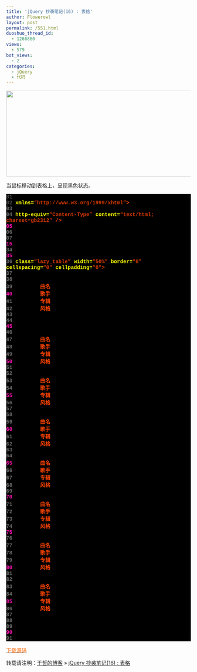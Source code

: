 ```yaml
---
title: 'jQuery 抄袭笔记(16) : 表格'
author: Flowerowl
layout: post
permalink: /551.html
duoshuo_thread_id:
  - 1266860
views:
  - 579
bot_views:
  - 2
categories:
  - jQuery
  - 代码
---
```

  
<img class="aligncenter size-full wp-image-554" title="Lazynight | 夜阑" src="http://lazynight.me/wp-content/uploads/2011/10/111111111111185321.jpg" alt="" width="678" height="233" />

当鼠标移动到表格上，呈现黑色状态。

<div class="source" style="font-family: '[object HTMLOptionElement]', Consolas, 'Lucida Console', 'Courier New'; color: #c0c0c0; background-color: #000000;">
  <span style="color: #696969;">01</span> <span style="color: #ffffff;"><!DOCTYPE html PUBLIC &#8220;-//W3C//DTD XHTML 1.0 Transitional//EN&#8221; &#8220;http://www.w3.org/TR/xhtml1/DTD/xhtml1-transitional.dtd&#8221;></span><br /> <span style="color: #696969;">02</span> <span style="color: #ff4400; font-weight: bold;"><html</span> <span style="color: #ffff00;">xmlns=</span><span style="color: #d13800;">&#8220;http://www.w3.org/1999/xhtml&#8221;</span><span style="color: #ff4400; font-weight: bold;">></span><br /> <span style="color: #696969;">03</span> <span style="color: #ff4400; font-weight: bold;"><head></span><br /> <span style="color: #696969;">04</span> <span style="color: #ff4400; font-weight: bold;"><meta</span> <span style="color: #ffff00;">http-equiv=</span><span style="color: #d13800;">&#8220;Content-Type&#8221;</span> <span style="color: #ffff00;">content=</span><span style="color: #d13800;">&#8220;text/html; charset=gb2312&#8243;</span> <span style="color: #ff4400; font-weight: bold;">/></span><br /> <span style="color: #f810b0;">05</span> <span style="color: #ff4400; font-weight: bold;"><title></span>Hello Lazynight!<span style="color: #ff4400; font-weight: bold;"></title></span><br /> <span style="color: #696969;">06</span> <span style="color: #ff4400; font-weight: bold;"><script </span><span style="color: #ffff00;">src=</span><span style="color: #d13800;">&#8220;http://www.cssrain.cn/demo/jquery.js&#8221;</span> <span style="color: #ffff00;">type=</span><span style="color: #d13800;">&#8220;text/javascript&#8221;</span><span style="color: #ff4400; font-weight: bold;">></script></span><br /> <span style="color: #696969;">07</span> <span style="color: #ff4400; font-weight: bold;"><script </span><span style="color: #ffff00;">type=</span><span style="color: #d13800;">&#8220;text/javascript&#8221;</span><span style="color: #ff4400; font-weight: bold;">></span><br /> <span style="color: #696969;">08</span> <span style="color: #c0c0c0;">$</span>(<span style="color: #c0c0c0;">document</span><span style="color: #c0c0c0;">).</span><span style="color: #c0c0c0;">ready</span>(<span style="color: #ff4400; font-weight: bold;">function</span><span style="color: #c0c0c0;">(){</span><br /> <span style="color: #696969;">09</span>     <span style="color: #c0c0c0;">$</span>(<span style="color: #d13800;">&#8220;.lazy_table tr&#8221;</span><span style="color: #c0c0c0;">).</span><span style="color: #c0c0c0;">mouseover</span>(<span style="color: #ff4400; font-weight: bold;">function</span><span style="color: #c0c0c0;">(){</span><br /> <span style="color: #f810b0;">10</span>         <span style="color: #c0c0c0;">$</span>(<span style="color: #ff4400; font-weight: bold;">this</span><span style="color: #c0c0c0;">).</span><span style="color: #c0c0c0;">addClass</span>(<span style="color: #d13800;">&#8220;over&#8221;</span><span style="color: #c0c0c0;">);}).</span><span style="color: #c0c0c0;">mouseout</span>(<span style="color: #ff4400; font-weight: bold;">function</span><span style="color: #c0c0c0;">(){</span><br /> <span style="color: #696969;">11</span>         <span style="color: #c0c0c0;">$</span>(<span style="color: #ff4400; font-weight: bold;">this</span><span style="color: #c0c0c0;">).</span><span style="color: #c0c0c0;">removeClass</span>(<span style="color: #d13800;">&#8220;over&#8221;</span><span style="color: #c0c0c0;">);})</span><br /> <span style="color: #696969;">12</span>     <span style="color: #c0c0c0;">$</span>(<span style="color: #d13800;">&#8220;.lazy_table tr:even&#8221;</span><span style="color: #c0c0c0;">).</span><span style="color: #c0c0c0;">addClass</span>(<span style="color: #d13800;">&#8220;lazy&#8221;</span>);<br /> <span style="color: #696969;">13</span> <span style="color: #c0c0c0;">});</span><br /> <span style="color: #696969;">14</span> <span style="color: #ff4400; font-weight: bold;"></script></span><br /> <span style="color: #f810b0;">15</span> <span style="color: #ff4400; font-weight: bold;"><style></span><br /> <span style="color: #696969;">16</span> <span style="color: #ff4400; font-weight: bold;">th</span>    <span style="color: #c0c0c0;">{</span><br /> <span style="color: #696969;">17</span>         <span style="color: #ff4400; font-weight: bold;">background-color</span><span style="color: #c0c0c0;">:</span><span style="color: #c0c0c0;">#000</span>;<br /> <span style="color: #696969;">18</span>         <span style="color: #ff4400; font-weight: bold;">color</span><span style="color: #c0c0c0;">:</span><span style="color: #c0c0c0;">#fff</span>;<br /> <span style="color: #696969;">19</span>         <span style="color: #ff4400; font-weight: bold;">height</span><span style="color: #c0c0c0;">:</span><span style="color: #c0c0c0;">30px</span>;<br /> <span style="color: #f810b0;">20</span>     <span style="color: #c0c0c0;">}</span><br /> <span style="color: #696969;">21</span> <span style="color: #ff4400; font-weight: bold;">td</span>    <span style="color: #c0c0c0;">{</span><br /> <span style="color: #696969;">22</span>         <span style="color: #ff4400; font-weight: bold;">padding</span><span style="color: #c0c0c0;">:</span><span style="color: #c0c0c0;">5px</span> <span style="color: #c0c0c0;">10px</span>;<br /> <span style="color: #696969;">23</span>         <span style="color: #ff4400; font-weight: bold;">text-align</span><span style="color: #c0c0c0;">:</span><span style="color: #ff4400; font-weight: bold;">center</span>;<br /> <span style="color: #696969;">24</span>     <span style="color: #c0c0c0;">}</span><br /> <span style="color: #f810b0;">25</span> <span style="color: #ff4400; font-weight: bold;">tr</span><span style="color: #c0c0c0;">.lazy</span> <span style="color: #ff4400; font-weight: bold;">td</span>  <span style="color: #c0c0c0;">{</span><br /> <span style="color: #696969;">26</span>                 <span style="color: #ff4400; font-weight: bold;">background-color</span><span style="color: #c0c0c0;">:</span><span style="color: #c0c0c0;">#bb3355</span>;<br /> <span style="color: #696969;">27</span>                 <span style="color: #ff4400; font-weight: bold;">color</span><span style="color: #c0c0c0;">:</span><span style="color: #c0c0c0;">#fff</span>;<br /> <span style="color: #696969;">28</span>             <span style="color: #c0c0c0;">}</span><br /> <span style="color: #696969;">29</span> <span style="color: #ff4400; font-weight: bold;">tr</span><span style="color: #c0c0c0;">.over</span> <span style="color: #ff4400; font-weight: bold;">td</span>    <span style="color: #c0c0c0;">{</span><br /> <span style="color: #f810b0;">30</span>                 <span style="color: #ff4400; font-weight: bold;">background-color</span><span style="color: #c0c0c0;">:</span><span style="color: #c0c0c0;">#000</span>;<br /> <span style="color: #696969;">31</span>                 <span style="color: #ff4400; font-weight: bold;">color</span><span style="color: #c0c0c0;">:</span><span style="color: #c0c0c0;">#fff</span>;<br /> <span style="color: #696969;">32</span>             <span style="color: #c0c0c0;">}</span><br /> <span style="color: #696969;">33</span> <span style="color: #ff4400; font-weight: bold;"></style></span><br /> <span style="color: #696969;">34</span> <span style="color: #ff4400; font-weight: bold;"></head></span><br /> <span style="color: #f810b0;">35</span> <span style="color: #ff4400; font-weight: bold;"><body></span><br /> <span style="color: #696969;">36</span> <span style="color: #ff4400; font-weight: bold;"><table</span> <span style="color: #ffff00;">class=</span><span style="color: #d13800;">&#8220;lazy_table&#8221;</span> <span style="color: #ffff00;">width=</span><span style="color: #d13800;">&#8220;50%&#8221;</span> <span style="color: #ffff00;">border=</span><span style="color: #d13800;">&#8220;0&#8243;</span> <span style="color: #ffff00;">cellspacing=</span><span style="color: #d13800;">&#8220;0&#8243;</span> <span style="color: #ffff00;">cellpadding=</span><span style="color: #d13800;">&#8220;0&#8243;</span><span style="color: #ff4400; font-weight: bold;">></span><br /> <span style="color: #696969;">37</span> <span style="color: #ff4400; font-weight: bold;"><thead></span><br /> <span style="color: #696969;">38</span>     <span style="color: #ff4400; font-weight: bold;"><tr></span><br /> <span style="color: #696969;">39</span>         <span style="color: #ff4400; font-weight: bold;"><th></span>曲名<span style="color: #ff4400; font-weight: bold;"></th></span><br /> <span style="color: #f810b0;">40</span>         <span style="color: #ff4400; font-weight: bold;"><th></span>歌手<span style="color: #ff4400; font-weight: bold;"></th></span><br /> <span style="color: #696969;">41</span>         <span style="color: #ff4400; font-weight: bold;"><th></span>专辑<span style="color: #ff4400; font-weight: bold;"></th></span><br /> <span style="color: #696969;">42</span>         <span style="color: #ff4400; font-weight: bold;"><th></span>风格<span style="color: #ff4400; font-weight: bold;"></th></span><br /> <span style="color: #696969;">43</span>     <span style="color: #ff4400; font-weight: bold;"></tr></span><br /> <span style="color: #696969;">44</span> <span style="color: #ff4400; font-weight: bold;"></thead></span><br /> <span style="color: #f810b0;">45</span> <span style="color: #ff4400; font-weight: bold;"><tbody></span><br /> <span style="color: #696969;">46</span>     <span style="color: #ff4400; font-weight: bold;"><tr></span><br /> <span style="color: #696969;">47</span>         <span style="color: #ff4400; font-weight: bold;"><td></span>曲名<span style="color: #ff4400; font-weight: bold;"></td></span><br /> <span style="color: #696969;">48</span>         <span style="color: #ff4400; font-weight: bold;"><td></span>歌手<span style="color: #ff4400; font-weight: bold;"></td></span><br /> <span style="color: #696969;">49</span>         <span style="color: #ff4400; font-weight: bold;"><td></span>专辑<span style="color: #ff4400; font-weight: bold;"></td></span><br /> <span style="color: #f810b0;">50</span>         <span style="color: #ff4400; font-weight: bold;"><td></span>风格<span style="color: #ff4400; font-weight: bold;"></td></span><br /> <span style="color: #696969;">51</span>     <span style="color: #ff4400; font-weight: bold;"></tr></span><br /> <span style="color: #696969;">52</span>     <span style="color: #ff4400; font-weight: bold;"><tr></span><br /> <span style="color: #696969;">53</span>         <span style="color: #ff4400; font-weight: bold;"><td></span>曲名<span style="color: #ff4400; font-weight: bold;"></td></span><br /> <span style="color: #696969;">54</span>         <span style="color: #ff4400; font-weight: bold;"><td></span>歌手<span style="color: #ff4400; font-weight: bold;"></td></span><br /> <span style="color: #f810b0;">55</span>         <span style="color: #ff4400; font-weight: bold;"><td></span>专辑<span style="color: #ff4400; font-weight: bold;"></td></span><br /> <span style="color: #696969;">56</span>         <span style="color: #ff4400; font-weight: bold;"><td></span>风格<span style="color: #ff4400; font-weight: bold;"></td></span><br /> <span style="color: #696969;">57</span>     <span style="color: #ff4400; font-weight: bold;"></tr></span><br /> <span style="color: #696969;">58</span>     <span style="color: #ff4400; font-weight: bold;"><tr></span><br /> <span style="color: #696969;">59</span>         <span style="color: #ff4400; font-weight: bold;"><td></span>曲名<span style="color: #ff4400; font-weight: bold;"></td></span><br /> <span style="color: #f810b0;">60</span>         <span style="color: #ff4400; font-weight: bold;"><td></span>歌手<span style="color: #ff4400; font-weight: bold;"></td></span><br /> <span style="color: #696969;">61</span>         <span style="color: #ff4400; font-weight: bold;"><td></span>专辑<span style="color: #ff4400; font-weight: bold;"></td></span><br /> <span style="color: #696969;">62</span>         <span style="color: #ff4400; font-weight: bold;"><td></span>风格<span style="color: #ff4400; font-weight: bold;"></td></span><br /> <span style="color: #696969;">63</span>     <span style="color: #ff4400; font-weight: bold;"></tr></span><br /> <span style="color: #696969;">64</span>     <span style="color: #ff4400; font-weight: bold;"><tr></span><br /> <span style="color: #f810b0;">65</span>         <span style="color: #ff4400; font-weight: bold;"><td></span>曲名<span style="color: #ff4400; font-weight: bold;"></td></span><br /> <span style="color: #696969;">66</span>         <span style="color: #ff4400; font-weight: bold;"><td></span>歌手<span style="color: #ff4400; font-weight: bold;"></td></span><br /> <span style="color: #696969;">67</span>         <span style="color: #ff4400; font-weight: bold;"><td></span>专辑<span style="color: #ff4400; font-weight: bold;"></td></span><br /> <span style="color: #696969;">68</span>         <span style="color: #ff4400; font-weight: bold;"><td></span>风格<span style="color: #ff4400; font-weight: bold;"></td></span><br /> <span style="color: #696969;">69</span>     <span style="color: #ff4400; font-weight: bold;"></tr></span><br /> <span style="color: #f810b0;">70</span>     <span style="color: #ff4400; font-weight: bold;"><tr></span><br /> <span style="color: #696969;">71</span>         <span style="color: #ff4400; font-weight: bold;"><td></span>曲名<span style="color: #ff4400; font-weight: bold;"></td></span><br /> <span style="color: #696969;">72</span>         <span style="color: #ff4400; font-weight: bold;"><td></span>歌手<span style="color: #ff4400; font-weight: bold;"></td></span><br /> <span style="color: #696969;">73</span>         <span style="color: #ff4400; font-weight: bold;"><td></span>专辑<span style="color: #ff4400; font-weight: bold;"></td></span><br /> <span style="color: #696969;">74</span>         <span style="color: #ff4400; font-weight: bold;"><td></span>风格<span style="color: #ff4400; font-weight: bold;"></td></span><br /> <span style="color: #f810b0;">75</span>     <span style="color: #ff4400; font-weight: bold;"></tr></span><br /> <span style="color: #696969;">76</span>     <span style="color: #ff4400; font-weight: bold;"><tr></span><br /> <span style="color: #696969;">77</span>         <span style="color: #ff4400; font-weight: bold;"><td></span>曲名<span style="color: #ff4400; font-weight: bold;"></td></span><br /> <span style="color: #696969;">78</span>         <span style="color: #ff4400; font-weight: bold;"><td></span>歌手<span style="color: #ff4400; font-weight: bold;"></td></span><br /> <span style="color: #696969;">79</span>         <span style="color: #ff4400; font-weight: bold;"><td></span>专辑<span style="color: #ff4400; font-weight: bold;"></td></span><br /> <span style="color: #f810b0;">80</span>         <span style="color: #ff4400; font-weight: bold;"><td></span>风格<span style="color: #ff4400; font-weight: bold;"></td></span><br /> <span style="color: #696969;">81</span>     <span style="color: #ff4400; font-weight: bold;"></tr></span><br /> <span style="color: #696969;">82</span>     <span style="color: #ff4400; font-weight: bold;"><tr></span><br /> <span style="color: #696969;">83</span>         <span style="color: #ff4400; font-weight: bold;"><td></span>曲名<span style="color: #ff4400; font-weight: bold;"></td></span><br /> <span style="color: #696969;">84</span>         <span style="color: #ff4400; font-weight: bold;"><td></span>歌手<span style="color: #ff4400; font-weight: bold;"></td></span><br /> <span style="color: #f810b0;">85</span>         <span style="color: #ff4400; font-weight: bold;"><td></span>专辑<span style="color: #ff4400; font-weight: bold;"></td></span><br /> <span style="color: #696969;">86</span>         <span style="color: #ff4400; font-weight: bold;"><td></span>风格<span style="color: #ff4400; font-weight: bold;"></td></span><br /> <span style="color: #696969;">87</span>     <span style="color: #ff4400; font-weight: bold;"></tr></span><br /> <span style="color: #696969;">88</span> <span style="color: #ff4400; font-weight: bold;"></tbody></span><br /> <span style="color: #696969;">89</span> <span style="color: #ff4400; font-weight: bold;"></table></span><br /> <span style="color: #f810b0;">90</span> <span style="color: #ff4400; font-weight: bold;"></body></span><br /> <span style="color: #696969;">91</span> <span style="color: #ff4400; font-weight: bold;"></html></span>
</div>

<span style="color: #ff6600;"><a href="http://down.qiannao.com/space/file/flowerowl/-4e0a-4f20-5206-4eab/Lazy16_-8868-683c.rar/.page" target="_blank"><span style="color: #ff6600;">下载源码</span></a></span>

转载请注明：[于哲的博客][1] &raquo; [jQuery 抄袭笔记(16) : 表格][2]

 [1]: http://lazynight.me
 [2]: http://lazynight.me/551.html